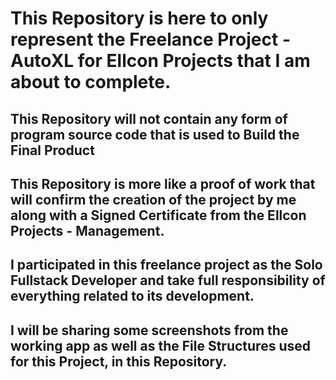 # This Repository is here to only represent the Freelance Project - AutoXL for Ellcon Projects that I am about to complete.
## This Repository will not contain any form of program source code that is used to Build the Final Product
## This Repository is more like a proof of work that will confirm the creation of the project by me along with a Signed Certificate from the Ellcon Projects - Management.
## I participated in this freelance project as the Solo Fullstack Developer and take full responsibility of everything related to its development.
## I will be sharing some screenshots from the working app as well as the File Structures used for this Project, in this Repository.
